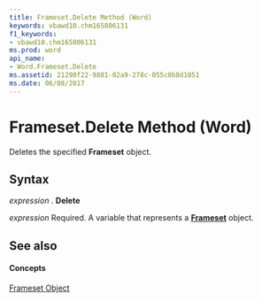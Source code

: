 ```yaml
---
title: Frameset.Delete Method (Word)
keywords: vbawd10.chm165806131
f1_keywords:
- vbawd10.chm165806131
ms.prod: word
api_name:
- Word.Frameset.Delete
ms.assetid: 21290f22-9881-02a9-278c-055c0b8d1051
ms.date: 06/08/2017
---
```



# Frameset.Delete Method (Word)

Deletes the specified **Frameset** object.


## Syntax

 _expression_ . **Delete**

 _expression_ Required. A variable that represents a **[Frameset](frameset-object-word.md)** object.


## See also


#### Concepts


[Frameset Object](frameset-object-word.md)

